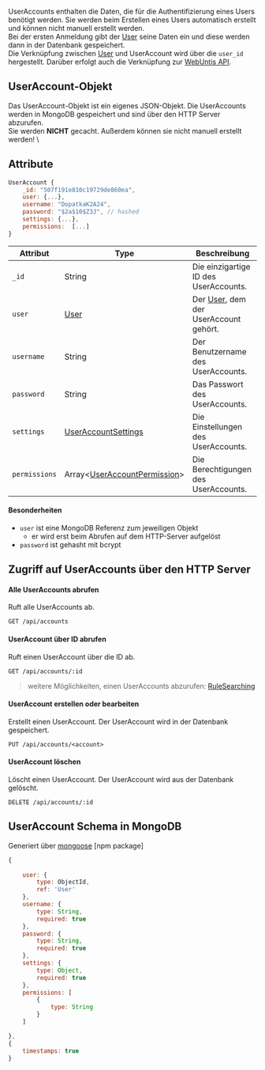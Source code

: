 UserAccounts enthalten die Daten, die für die Authentifizierung eines Users benötigt werden. Sie werden beim Erstellen eines Users automatisch erstellt und können nicht manuell erstellt werden. \
Bei der ersten Anmeldung gibt der [User](https://github.com/Academi-fy/backend/wiki/User) seine Daten ein und diese werden dann in der Datenbank gespeichert. \
Die Verknüpfung zwischen [User](https://github.com/Academi-fy/backend/wiki/User) und UserAccount wird über die `user_id` hergestellt. Darüber erfolgt auch die Verknüpfung zur [WebUntis API](https://help.untis.at/hc/de/articles/4886785534354-API-documentation-for-integration-partners).

## UserAccount-Objekt

Das UserAccount-Objekt ist ein eigenes JSON-Objekt. Die UserAccounts werden in MongoDB gespeichert und sind über den HTTP Server abzurufen. \
Sie werden **NICHT** gecacht. Außerdem können sie nicht manuell erstellt werden! \

## Attribute

```javascript
UserAccount {
    _id: "507f191e810c19729de860ea",
    user: {...},
    username: "DopatkaK2A24",
    password: "$2a$10$Z3J", // hashed
    settings: {...},
    permissions:  [...]
}
```

| Attribut      | Type                                                                                             | Beschreibung                                                                             |
|---------------|--------------------------------------------------------------------------------------------------|------------------------------------------------------------------------------------------|
| `_id`         | String                                                                                           | Die einzigartige ID des UserAccounts.                                                    |
| `user`        | [User](https://github.com/Academi-fy/backend/wiki/User)                                          | Der [User](https://github.com/Academi-fy/backend/wiki/User), dem der UserAccount gehört. |
| `username`    | String                                                                                           | Der Benutzername des UserAccounts.                                                       |
| `password`    | String                                                                                           | Das Passwort des UserAccounts.                                                           |
| `settings`    | [UserAccountSettings](https://github.com/Academi-fy/backend/wiki/UserAccountSettings)            | Die Einstellungen des UserAccounts.                                                      |
| `permissions` | Array<[UserAccountPermission](https://github.com/Academi-fy/backend/wiki/UserAccountPermission)> | Die Berechtigungen des UserAccounts.                                                     |

#### Besonderheiten

- `user` ist eine MongoDB Referenz zum jeweiligen Objekt
  - er wird erst beim Abrufen auf dem HTTP-Server aufgelöst
- `password` ist gehasht mit bcrypt

## Zugriff auf UserAccounts über den HTTP Server

#### Alle UserAccounts abrufen

Ruft alle UserAccounts ab.

``` http request
GET /api/accounts
```              

#### UserAccount über ID abrufen

Ruft einen UserAccount über die ID ab.

``` http request
GET /api/accounts/:id
```

> weitere Möglichkeiten, einen UserAccounts abzurufen: [RuleSearching](https://github.com/Academi-fy/backend/wiki/RuleSearching)

#### UserAccount erstellen oder bearbeiten

Erstellt einen UserAccount. Der UserAccount wird in der Datenbank gespeichert.

``` http request
PUT /api/accounts/<account>
```

#### UserAccount löschen

Löscht einen UserAccount. Der UserAccount wird aus der Datenbank gelöscht.

```http request
DELETE /api/accounts/:id
```

## UserAccount Schema in MongoDB

Generiert über [mongoose](https://mongoosejs.com/docs/guide.html) [npm package]

```javascript
{
        
    user: {
        type: ObjectId,
        ref: 'User'
    },
    username: {
        type: String,
        required: true
    },
    password: {
        type: String,
        required: true
    },
    settings: {
        type: Object,
        required: true
    },
    permissions: [
        {
            type: String
        }
    ]

},
{
    timestamps: true
}
```